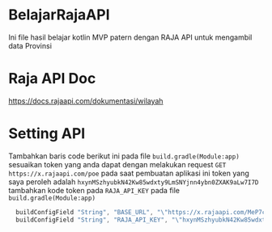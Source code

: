 # BelajarRajaAPI
Ini file hasil belajar kotlin MVP patern dengan RAJA API untuk mengambil data Provinsi

# Raja API Doc
<https://docs.rajaapi.com/dokumentasi/wilayah>

# Setting API
Tambahkan baris code berikut ini pada file ```build.gradle(Module:app)``` sesuaikan token yang anda dapat dengan melakukan request ```GET https://x.rajaapi.com/poe``` pada saat pembuatan aplikasi ini token yang saya peroleh adalah ```hxynMSzhyubkN42Kw85wdxty9LmSNYjnn4ybn0ZXAK9aLw7I7D``` tambahkan kode token pada ```RAJA_API_KEY``` pada file ```build.gradle(Module:app)```

```java
  buildConfigField "String", "BASE_URL", "\"https://x.rajaapi.com/MeP7c5ne\""
  buildConfigField "String", "RAJA_API_KEY", "\"hxynMSzhyubkN42Kw85wdxty9LmSNYjnn4ybn0ZXAK9aLw7I7D\""
```

